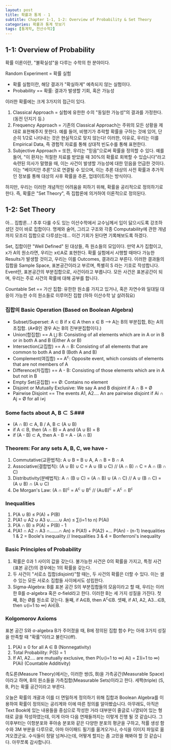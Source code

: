 ```yaml
---
layout: post
title: 확률과 통계 - 1
subtitle: Chapter 1-1, 1-2: Overview of Probability & Set Theory
categories: 확률과 통계 맛보기
tags: [통계학, 전산수학2]
---
```


1-1: Overview of Probability
----------

확률 이론이란, "불확실성"을 다루는 수학의 한 분야이다.

Random Experiment = 확률 실험

  * 확률 실험이란, 해당 결과가 "확실하게" 예측되지 않는 실험이다.
  * Probability == 확률: 결과가 발생할 기회, 혹은 가능성

이러한 확률에는 크게 3가지의 접근이 있다.

 1. Classical Approach = 실험에 유한한 수의 "동일한 가능성"의 결과를 가정한다. (동전 던지기 등.)
 2. Frequency Approach = 기존의 Classical Approach는 주위의 모든 상황을 제대로 표현해주지 못한다. 예를 들어, 비행기가 추락할 확률을 구하는 것에 있어, 단순히 1/2로 나타내는 것은 현실적으로 맞지 않는다! 이러한, 이유로, 우리는 이를 Empirical Data, 즉 경험적 자료를 통해 상대적 빈도수를 통해 표현한다.
 3. Subjective Approach = 또한, 우리는 "믿음"으로써 확률을 정의할 수 있다. 예를 들어, "이 환자는 적절한 치료를 받았을 때 30%의 확률로 회복할 수 있습니다"라고 숙련된 의사가 말했을 때, 이는 사건이 발생할 가능성에 대한 믿음을 언급한 것이다. 이는 "베이지안 추론"으로 연결될 수 있으며, 이는 추론 대상의 사전 확률과 추가적인 정보를 통해 대상의 사후 확률을 추론, 업데이트하는 방식이다.

하지만, 우리는 이러한 개념적인 어려움을 피하기 위해, 확률을 공리적으로 정의하기로 한다. 즉, 확률은 "Set Theory", 즉 집합론에 의거하여 이론적으로 정의된다.

1-2: Set Theory
----------
아... 집합론...! 추후 다룰 수도 있는 이산수학에서 교수님께서 입이 닳으시도록 강조하셨던 것이 바로 집합이다. 명제와 술어, 그리고 구조와 각종 Computability에 관한 개념까지 모조리 집합으로 다루셨는데... 이건 기회가 된다면 기록해보도록 하겠다.

Set, 집합이란 "Well Defined" 된 대상들, 즉 원소들의 모임이다. 만약 A가 집합이고, x가 A의 원소라면, 우리는 x∈A로 표현한다. 확률 실험에서 시행할 때마다 가능한 Results가 발생할 것이고, 우리는 이를 Outcomes, 결과라고 부른다. 이러한 결과들의 집합을 Sample Space, 표본공간이라고 부르며, 특별히 S 라는 기호로 작성합니다. Event란, 표본공간의 부분집합으로, 사건이라고 부릅니다. 모든 사건은 표본공간이 되며, 우리는 주로 사건의 확률에 대해 공부를 합니다.

Countable Set == 가산 집합: 유한한 원소를 가지고 있거나, 혹은 자연수와 일대일 대응이 가능한 수의 원소들로 이루어진 집합 (하하 이산수학 날 살려줘요)

### 집합의 Basic Operation (Based on Boolean Algebra) ###

  * Subset/Superset: A ⊂ B if x ∈ A then x ∈ B --> A는 B의 부분집합, B는 A의 초집합. (A≠B인 경우 A는 B의 진부분집합이다.)
  * Union(합집합) == A ⋃ B: Consisting of all elements which are in A or in B or in both A and B (Either A or B)
  * Intersection(교집합) == A ∩ B: Consisting of all elements that are common to both A and B (Both A and B)
  * Complement(여집합) == A<sup>c</sup>: Opposite event, which consists of elements that are not members of A
  *  Difference(차집합) == A - B: Consisting of those elements which are in A but not in B
  * Empty Set(공집합) == Ø: Contains no element
  * Disjoint or Mutually Exclusive: We say A and B disjoint if A ∩ B = Ø
  * Pairwise Disjoint == The events A1, A2.... An are pairwise disjoint if Ai ∩ Aj = Ø for all i≠j


### Some facts about A, B ⊂ Ｓ###
  * (A ∩ B) ⊂ A, B / A, B ⊂ (A ∪ B)
  * if A ⊂ B, then (A ∩ B) = A and (A ∪ B) = B
  * if (A - B) ⊂ A, then A - B = A - (A ∩ B)

### Theorem: For any sets A, B, C, we have - ###
  1. Commutative(교환법칙): A ∪ B = B ∪ A, A ∩ B = B ∩ A
  2. Associative(결합법칙): (A ∪ B) ∪ C = A ∪ (B ∪ C) // (A ∩ B) ∩ C = A ∩ (B ∩ C)
  3. Distributivity(분배법칙): A ∩ (B ∪ C) = (A ∩ B) ∪ (A ∩ C) // A ∪ (B ∩ C) = (A ∪ B) ∩ (A ∪ C)
  4. De Morgan's Law: (A ∩ B)<sup>c</sup> = A<sup>c</sup> ∪ B<sup>c</sup> // (A∪B)<sup>c</sup> = A<sup>c</sup> ∩ B<sup>c</sup>

### Inequalities ###
  1. P(A ∪ B) ≤ P(A) + P(B)
  2. P(A1 ∪ A2 ∪ A3 ∪.......∪ An) ≤ ∑(i=1 to n) P(Ai)
  3. P(A ∩ B) ≥ P(A) + P(B) - 1
  4. P(A1 ∩ A2 ∩ A3 ∩.......∩ An) ≥ P(A1) + P(A2) +... P(An) - (n-1)
  Inequalities 1 & 2 = Boole's inequality // Inequalities 3 & 4 = Bonferroni's inequality

### Basic Principles of Probability ###
  1. 확률은 0과 1 사이의 값을 갖는다. 불가능한 사건은 0의 확률을 가지고, 특정 사건(표본 공간)의 경우에는 1의 확률을 갖는다.
  2. 두 사건이 "서로소 집합(disjoint)"할 때는, 두 사건의 확률은 더할 수 있다. 이는 셀 수 있는 모든 서로소 집합들 사이에서도 성립한다.
  3. Sigma-Algebra: В를 표본 공간 S의 부분집합들의 모음이라고 할 때, 우리는 이러한 B를 σ-algebra 혹은 σ-field라고 한다. 이러한 B는 세 가지 성질을 가진다. 첫째, B는 Ø를 원소로 갖는다. 둘째, if A∈B, then A<sup>c</sup>∈B. 셋째, if A1, A2, A3...∈B, then ∪(i=1 to ∞) Ai∈B. 

### Kolgomorov Axioms ###
표본 공간 S와 σ-algebra B가 주어졌을 때, B에 정의된 집합 함수 P는 아래 3가지 성질을 만족할 때 "확률"이라고 불린다(iff).

  1. P(A) ≥ 0 for all A ∈ B (Nonnegativity)
  2. Total Probability: P(S) = 1
  3. If A1, A2.... are mutually exclusive, then P(∪(i=1 to ∞) Ai) = Σ(i=1 to ∞) P(Ai) (Countable Additivity)

측도론(Measure Theory)에서는, 이러한 쌍(S, B)을 가측공간(Measurable Space)이라고 하며, B의 원소들을 가측집합(Measurable Sets)이라고 한다. 세짝(triple) (S, B, P)는 확률 공간이라고 부른다.



오늘은 확률의 개괄과 이를 더 면밀하게 정의하기 위해 집합과 Boolean Algebra를 이용하여 확률이 정의되는 공리계와 이에 따른 정의를 알아봤습니다. 아무래도, 아직은 Text Book에 있는 내용들을 중심으로 작성한 거라 대부분이 줄글로 나열되어 있는 형태로 글을 작성하였는데, 이게 아마 다음 연재들까지는 이렇게 진행 될 것 같습니다. 그 이후부터는 이항분포와 푸아송 분포와 같은 다양한 분포의 평균을 구하고, 적률 생성 함수와 3M 부분을 다루므로, 아마 아이패드 필기를 옮겨오거나, 수식을 이미지 파일로 옮겨오겠군요. 수식들이 정말 넘쳐나는데, 어떻게 할지는 좀 고민을 해봐야 할 것 같습니다. 아무쪼록 감사합니다.  

